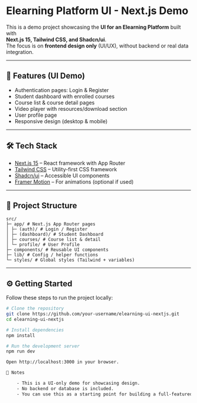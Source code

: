 # Elearning Platform UI - Next.js Demo

This is a demo project showcasing the **UI for an Elearning Platform** built with  
**Next.js 15, Tailwind CSS, and Shadcn/ui**.  
The focus is on **frontend design only** (UI/UX), without backend or real data integration.

---

## 🚀 Features (UI Demo)

- Authentication pages: Login & Register
- Student dashboard with enrolled courses
- Course list & course detail pages
- Video player with resources/download section
- User profile page
- Responsive design (desktop & mobile)

---

## 🛠️ Tech Stack

- [Next.js 15](https://nextjs.org/) – React framework with App Router
- [Tailwind CSS](https://tailwindcss.com/) – Utility-first CSS framework
- [Shadcn/ui](https://ui.shadcn.com/) – Accessible UI components
- [Framer Motion](https://www.framer.com/motion/) – For animations (optional if used)

---

## 📂 Project Structure
    src/
    ├─ app/ # Next.js App Router pages
    │ ├─ (auth)/ # Login / Register
    │ ├─ (dashboard)/ # Student Dashboard
    │ ├─ courses/ # Course list & detail
    │ └─ profile/ # User Profile
    ├─ components/ # Reusable UI components
    ├─ lib/ # Config / helper functions
    └─ styles/ # Global styles (Tailwind + variables)

---

## ⚙️ Getting Started

Follow these steps to run the project locally:

```bash
# Clone the repository
git clone https://github.com/your-username/elearning-ui-nextjs.git
cd elearning-ui-nextjs

# Install dependencies
npm install

# Run the development server
npm run dev

Open http://localhost:3000 in your browser.

📌 Notes

    - This is a UI-only demo for showcasing design.
    - No backend or database is included.
    - You can use this as a starting point for building a full-featured Elearning Platform.